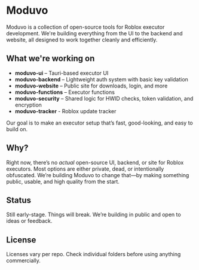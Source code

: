 # Moduvo

Moduvo is a collection of open-source tools for Roblox executor development. We're building everything from the UI to the backend and website, all designed to work together cleanly and efficiently.

## What we're working on

- **moduvo-ui** – Tauri-based executor UI  
- **moduvo-backend** – Lightweight auth system with basic key validation  
- **moduvo-website** – Public site for downloads, login, and more  
- **moduvo-functions** – Executor functions
- **moduvo-security** – Shared logic for HWID checks, token validation, and encryption
- **moduvo-tracker** - Roblox update tracker

Our goal is to make an executor setup that’s fast, good-looking, and easy to build on.

## Why?

Right now, there’s no *actual* open-source UI, backend, or site for Roblox executors. Most options are either private, dead, or intentionally obfuscated. We’re building Moduvo to change that—by making something public, usable, and high quality from the start.

## Status

Still early-stage. Things will break. We’re building in public and open to ideas or feedback.

## License

Licenses vary per repo. Check individual folders before using anything commercially.
